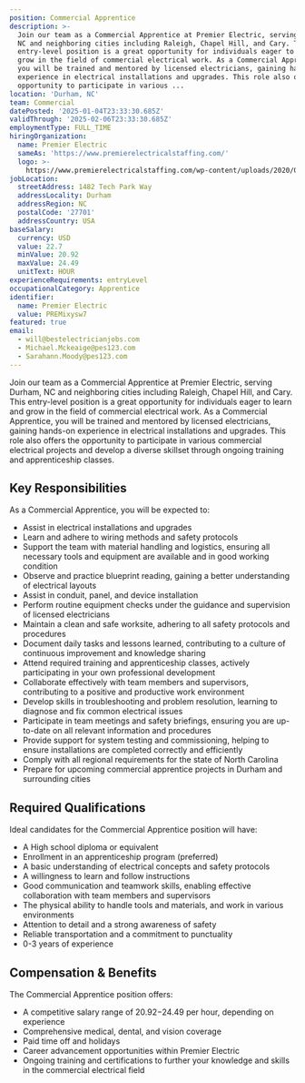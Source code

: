 ```yaml
---
position: Commercial Apprentice
description: >-
  Join our team as a Commercial Apprentice at Premier Electric, serving Durham,
  NC and neighboring cities including Raleigh, Chapel Hill, and Cary. This
  entry-level position is a great opportunity for individuals eager to learn and
  grow in the field of commercial electrical work. As a Commercial Apprentice,
  you will be trained and mentored by licensed electricians, gaining hands-on
  experience in electrical installations and upgrades. This role also offers the
  opportunity to participate in various ...
location: 'Durham, NC'
team: Commercial
datePosted: '2025-01-04T23:33:30.685Z'
validThrough: '2025-02-06T23:33:30.685Z'
employmentType: FULL_TIME
hiringOrganization:
  name: Premier Electric
  sameAs: 'https://www.premierelectricalstaffing.com/'
  logo: >-
    https://www.premierelectricalstaffing.com/wp-content/uploads/2020/05/Premier-Electrical-Staffing-logo.png
jobLocation:
  streetAddress: 1482 Tech Park Way
  addressLocality: Durham
  addressRegion: NC
  postalCode: '27701'
  addressCountry: USA
baseSalary:
  currency: USD
  value: 22.7
  minValue: 20.92
  maxValue: 24.49
  unitText: HOUR
experienceRequirements: entryLevel
occupationalCategory: Apprentice
identifier:
  name: Premier Electric
  value: PREMixysw7
featured: true
email:
  - will@bestelectricianjobs.com
  - Michael.Mckeaige@pes123.com
  - Sarahann.Moody@pes123.com
---
```




Join our team as a Commercial Apprentice at Premier Electric, serving Durham, NC and neighboring cities including Raleigh, Chapel Hill, and Cary. This entry-level position is a great opportunity for individuals eager to learn and grow in the field of commercial electrical work. As a Commercial Apprentice, you will be trained and mentored by licensed electricians, gaining hands-on experience in electrical installations and upgrades. This role also offers the opportunity to participate in various commercial electrical projects and develop a diverse skillset through ongoing training and apprenticeship classes.

## Key Responsibilities
As a Commercial Apprentice, you will be expected to:

- Assist in electrical installations and upgrades
- Learn and adhere to wiring methods and safety protocols
- Support the team with material handling and logistics, ensuring all necessary tools and equipment are available and in good working condition
- Observe and practice blueprint reading, gaining a better understanding of electrical layouts
- Assist in conduit, panel, and device installation
- Perform routine equipment checks under the guidance and supervision of licensed electricians
- Maintain a clean and safe worksite, adhering to all safety protocols and procedures
- Document daily tasks and lessons learned, contributing to a culture of continuous improvement and knowledge sharing
- Attend required training and apprenticeship classes, actively participating in your own professional development
- Collaborate effectively with team members and supervisors, contributing to a positive and productive work environment
- Develop skills in troubleshooting and problem resolution, learning to diagnose and fix common electrical issues
- Participate in team meetings and safety briefings, ensuring you are up-to-date on all relevant information and procedures
- Provide support for system testing and commissioning, helping to ensure installations are completed correctly and efficiently
- Comply with all regional requirements for the state of North Carolina
- Prepare for upcoming commercial apprentice projects in Durham and surrounding cities

## Required Qualifications
Ideal candidates for the Commercial Apprentice position will have:

- A High school diploma or equivalent
- Enrollment in an apprenticeship program (preferred)
- A basic understanding of electrical concepts and safety protocols
- A willingness to learn and follow instructions
- Good communication and teamwork skills, enabling effective collaboration with team members and supervisors
- The physical ability to handle tools and materials, and work in various environments
- Attention to detail and a strong awareness of safety
- Reliable transportation and a commitment to punctuality
- 0-3 years of experience

## Compensation & Benefits
The Commercial Apprentice position offers:

- A competitive salary range of $20.92-$24.49 per hour, depending on experience
- Comprehensive medical, dental, and vision coverage
- Paid time off and holidays
- Career advancement opportunities within Premier Electric
- Ongoing training and certifications to further your knowledge and skills in the commercial electrical field
